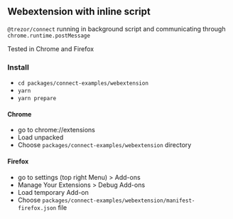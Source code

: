 ## Webextension with inline script

`@trezor/connect` running in background script and communicating through `chrome.runtime.postMessage`

Tested in Chrome and Firefox

### Install

-   `cd packages/connect-examples/webextension`
-   `yarn`
-   `yarn prepare`

#### Chrome

-   go to chrome://extensions
-   Load unpacked
-   Choose `packages/connect-examples/webextension` directory

#### Firefox

-   go to settings (top right Menu) > Add-ons
-   Manage Your Extensions > Debug Add-ons
-   Load temporary Add-on
-   Choose `packages/connect-examples/webextension/manifest-firefox.json` file
